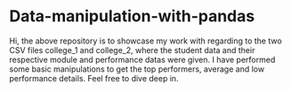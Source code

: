 # Data-manipulation-with-pandas

Hi, the above repository is to showcase my work with regarding to the two CSV files college_1 and college_2, where the student data and their respective module and performance datas were given.
I have performed some basic manipulations to get the top performers, average and low performance details. 
Feel free to dive deep in.
